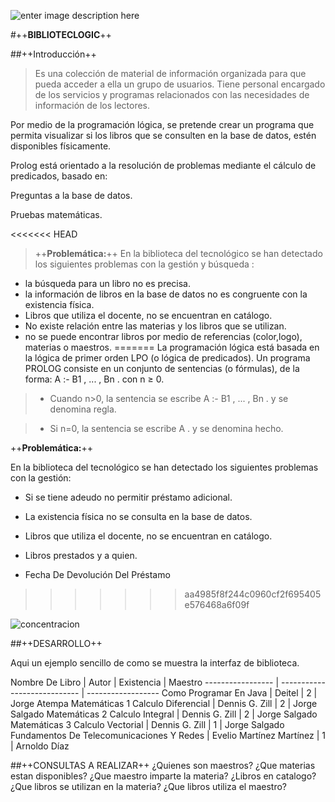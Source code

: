 ![enter image description here](https://lh3.googleusercontent.com/WWmZYN0Nj4SVgCeyMjdl4HlZ-4dwoN7YKy7ZuM30BN2usn_D9DHnp05_STjtUm7gcVRq0fQf=s250 "libros.jpg")

#++**BIBLIOTECLOGIC**++


##++Introducción++

>Es una colección de material de información organizada para que pueda acceder a ella un grupo de usuarios. Tiene personal encargado de los servicios y programas relacionados con las necesidades de información de los lectores.



Por medio de la programación lógica, se pretende crear un programa que permita visualizar si los libros que se consulten en la base de datos, estén disponibles físicamente.



Prolog está orientado a la resolución de problemas mediante el cálculo de predicados, basado en:

Preguntas a la base de datos.

Pruebas matemáticas.

<<<<<<< HEAD
>++**Problemática:**++
En la biblioteca del tecnológico se han detectado los siguientes problemas con la gestión y búsqueda :
- la búsqueda para un libro no es precisa.
- la información de libros en la base de datos no es congruente con la existencia física.
- Libros que utiliza el docente, no se encuentran en catálogo.
- No existe relación entre las materias y los libros que se utilizan.
- no se puede encontrar libros por medio de referencias (color,logo), materias o maestros.
=======
La programación lógica está basada en la lógica de primer orden LPO (o lógica de predicados). Un programa PROLOG consiste en un conjunto de sentencias (o fórmulas), de la forma: A :- B1 , ... , Bn . con n ≥ 0.



>* Cuando n>0, la sentencia se escribe A :- B1 , ... , Bn . y se denomina regla.



>* Si n=0, la sentencia se escribe A . y se denomina hecho.



++**Problemática:**++

En la biblioteca del tecnológico se han detectado los siguientes problemas con la gestión:

- Si se tiene adeudo no permitir préstamo adicional.

- La existencia física no se consulta en la base de datos.

- Libros que utiliza el docente, no se encuentran en catálogo.

- Libros prestados y a quien.

- Fecha De Devolución Del Préstamo
>>>>>>> aa4985f8f244c0960cf2f695405e576468a6f09f

![concentracion](https://lh3.googleusercontent.com/-Htmd1CpC8WA/WMcucK4r08I/AAAAAAAAPSw/jIZGT4c64EM425yUTAE-UeexSLDF3NDNACLcB/s250/concentraci%25C3%25B3n.jpg "concentración.jpg")

##++DESARROLLO++

Aqui un ejemplo sencillo de como se muestra la interfaz de biblioteca.

 Nombre De Libro                 |      Autor       |    Existencia      | Maestro
 ----------------- | ---------------------------- | ------------------
  Como Programar En Java |    Deitel         | 2 | Jorge Atempa
Matemáticas 1 Calculo Diferencial            | Dennis G. Zill          | 2 | Jorge Salgado
Matemáticas 2 Calculo Integral         |  Dennis G. Zill        | 2 | Jorge Salgado
Matemáticas 3 Calculo Vectorial         |  Dennis G. Zill        | 1 | Jorge Salgado
Fundamentos De Telecomunicaciones Y Redes          |  Evelio Martínez Martínez        | 1 | Arnoldo Díaz

##++CONSULTAS A REALIZAR++
¿Quienes son maestros?
¿Que materias estan disponibles?
¿Que maestro imparte la materia?
¿Libros en catalogo?
¿Que libros se utilizan en la materia?
¿Que libros utiliza el maestro?
